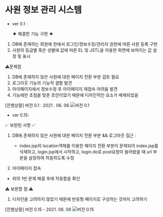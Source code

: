 # 사원 정보 관리 시스템
-  ver 0.1 : 

   ★ 해결한 기능 구현 ★
1. DB에 존재하는 회원에 한에서 로그인/정보수정/관리자 권한에 따른 사원 등록 구현
2. 사원의 등급별 혹은 성별에 값에 따른 EL 및 JSTL을 이용한 화면에 보여지는 값 설정 및 표시

  ⚠️문제점
  1. DB에 존재하지 않은 사원에 대한 페이지 전환 부분 검토 필요
  2. 로그아웃 기능의 기능적 결함 발견
  3. 마이페이지에서 정보수정 후 마이페이지 재접속 어려움 발견
  4. 기능에만 초점을 맞춘 초안이었기 때문에 디자인적인 요소가 배제되었음

[진행상황]
버전 0.1 : 2021 . 06. 06
![버전 0.1](https://github.com/hy6219/ManageEmployee_v0.1/blob/master/ManageEmployee_v0.1.gif?raw=true)

-  ver 0.15:

  ✅ 보완된 사항 ✅
1. DB에 존재하지 않은 사원에 대한 페이지 전환 부분 && 로그아웃 접근   : 
   - index.jsp의 location객체를 이용한 페이지 전환 부분이 문제되어 index.jsp를 삭제하고,
login.jsp에서 시작하고, login.do로 post요청이 들어왔을 때 url 부분을 설정하여 작동하도록 수정

2. 마이페이지 접속
  - 위의 1번 문제 해결 후에 작동함을 확인

  ⚠️ 보완할 점 ⚠️
 1. 디자인을 고려하지 않았기 때문에 반응형 페이지로 구성하는 것까지 고려하기

[진행상황]
버전 0.15 - 2021. 06. 06
![버전 0.15](https://github.com/hy6219/ManageEmployee_v0.1/blob/master/ManageEmployee_v0.15.gif?raw=true)